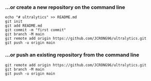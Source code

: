 ### …or create a new repository on the command line

```shell
echo "# ultralytics" >> README.md
git init
git add README.md
git commit -m "first commit"
git branch -M main
git remote add origin https://github.com/JCRONG96/ultralytics.git
git push -u origin main
```



### …or push an existing repository from the command line

```shell
git remote add origin https://github.com/JCRONG96/ultralytics.git
git branch -M main
git push -u origin main
```



